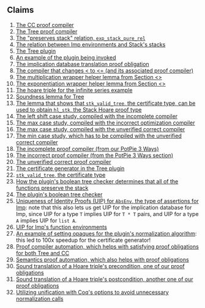 ## Claims

1. [The CC proof
   compiler](https://github.com/uwplse/potpie/tree/v0.3/Imp_LangTrick/ProofCompiler/ProofCompCodeCompAgnosticMod.v#L33)
2. [The Tree proof compiler](https://github.com/uwplse/potpie/tree/v0.3/Imp_LangTrick/ProofCompiler/TreeProofCompiler.v#L15)
3. [The "preserves stack" relation, `exp_stack_pure_rel`](https://github.com/uwplse/potpie/tree/v0.3/Imp_LangTrick/Stack/StackPurestBase.v#L27)
4. [The relation between Imp environments and Stack's stacks](https://github.com/uwplse/potpie/tree/v0.3/Imp_LangTrick/SpecCompiler/LogicTranslationBase.v#L4)
5. [The Tree
   plugin](https://github.com/uwplse/potpie/tree/v0.3/plugin/src/)
6. [An example of the plugin being invoked](https://github.com/uwplse/potpie/tree/v0.3/plugin/theories/Demo.v#L55)
7. [The implication database translation proof obligation](https://github.com/uwplse/potpie/tree/v0.3/Imp_LangTrick/ProofCompiler/ProofCompilableCodeCompiler.v#L714)
8. [The compiler that changes < to <= (and its associated proof compiler)](https://github.com/uwplse/potpie/tree/v0.3/Imp_LangTrick/CodeCompiler/EnvToStackLTtoLEQ.v#L41)
9. [The multiplication wrapper helper lemma from Section <>](https://github.com/uwplse/potpie/tree/v0.3/Imp_LangTrick/Examples/rsa_impLang.v#L160)
10. [The exponentiation wrapper helper lemma from Section <>](https://github.com/uwplse/potpie/tree/v0.3/Imp_LangTrick/Examples/Exponentiation.v#L253)
11. [The hoare triple for the infinite series example](https://github.com/uwplse/potpie/tree/v0.3/Imp_LangTrick/Examples/SeriesExample.v#L705)
12. [Soundness lemma for Tree](https://github.com/uwplse/potpie/tree/v0.3/Imp_LangTrick/ProofCompiler/TreeProofCompiler.v#L70)
13. [The lemma that shows that `stk_valid_tree`, the certificate type,
    can be used to obtain `hl_stk`, the Stack Hoare proof type](https://github.com/uwplse/potpie/tree/v0.3/Imp_LangTrick/Stack/StkHoareTree.v#L218)
14. [The left shift case study, compiled with the incomplete compiler](https://github.com/uwplse/potpie/tree/v0.3/Imp_LangTrick/Examples/ExampleLeftShift_Incomplete.v)
15. [The max case study, compiled with the incorrect optimization compiler](https://github.com/uwplse/potpie/tree/v0.3/Imp_LangTrick/Examples/MaxIncorrectProofCompilationExample.v)
16. [The max case study, compiled with the unverified correct compiler](https://github.com/uwplse/potpie/tree/v0.3/Imp_LangTrick/Examples/MaxUnprovenCorrectProofCompilationExample.v)
17. [The min case study, which has to be compiled with the unverified
    correct compiler](https://github.com/uwplse/potpie/tree/v0.3/Imp_LangTrick/Examples/MinProofCompilationExample.v)
18. [The incomplete proof compiler (from our PotPie 3 Ways)](https://github.com/uwplse/potpie/tree/v0.3/Imp_LangTrick/Examples/ProofCompilers/IncompleteProofCompiler.v)
19. [The incorrect proof compiler (from the PotPie 3 Ways section)](https://github.com/uwplse/potpie/tree/v0.3/Imp_LangTrick/Examples/ProofCompilers/BuggyProofCompiler.v)
20. [The unverified correct proof compiler](https://github.com/uwplse/potpie/tree/v0.3/Imp_LangTrick/Examples/ProofCompilers/UnprovenCorrectProofCompiler.v)
21. [The certificate generator in the Tree plugin](https://github.com/uwplse/potpie/tree/v0.3/plugin/src/checker.ml#L81)
22. [`stk_valid_tree`, the certificate type](https://github.com/uwplse/potpie/tree/v0.3/Imp_LangTrick/Stack/StkHoareTree.v#L61)
23. [How the plugin's boolean tree checker determines that all of the
    functions preserve the stack](https://github.com/uwplse/potpie/tree/v0.3/Imp_LangTrick/Stack/FuncsFrame.v#L133)
24. [The plugin's boolean tree checker](https://github.com/uwplse/potpie/tree/v0.3/plugin/src/boolChecker.ml#L)
25. [Uniqueness of Identity Proofs (UIP) for `AbsEnv`, the type of
    assertions for
    Imp](https://github.com/uwplse/potpie/tree/v0.3/Imp_LangTrick/Imp/Imp_LangLogPropDec.v#L19):
    note that this also lets us get UIP for the implication database
    for Imp, since UIP for a type `T` implies UIP for `T * T` pairs,
    and UIP for a type `A` implies UIP for `list A`.
26. [UIP for Imp's function environments](https://github.com/uwplse/potpie/tree/v0.3/Imp_LangTrick/ProofCompiler/ProofCompilerHelpers.v#L100)
27. [An example of setting opaques for the plugin's normalization
    algorithm](https://github.com/uwplse/potpie/tree/v0.3/plugin/theories/Demo.v#L49):
    this led to 100x speedup for the certificate generator!
28. [Proof compiler
    automation, which helps with satisfying proof obligations for both
	Tree and CC](https://github.com/uwplse/potpie/tree/v0.3/Imp_LangTrick/ProofCompiler/ProofCompAuto.v)
29. [Semantics proof automation, which also helps with proof obligations](https://github.com/uwplse/potpie/tree/v0.3/Imp_LangTrick/Tactics/SemanTactics.v)
30. [Sound translation of a Hoare triple's precondition, one of our
    proof obligations](https://github.com/uwplse/potpie/tree/v0.3/Imp_LangTrick/ProofCompiler/ProofCompCodeCompAgnosticMod.v#L68)
31. [Sound translation of a Hoare triple's postcondition, another one
    of our proof obligations](https://github.com/uwplse/potpie/tree/v0.3/Imp_LangTrick/ProofCompiler/ProofCompCodeCompAgnosticMod.v#L69)
32. [Utilizing unification with Coq's options to avoid unnecessary
    normalization calls](https://github.com/uwplse/potpie/tree/v0.3/plugin/src/CoqCoreInductives.ml#L54)
